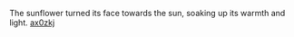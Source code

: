 The sunflower turned its face towards the sun, soaking up its warmth and light. <a href="https://en.ueh.edu.vn/new-free-robux_SB20DU.pdf">ax0zkj</a>
